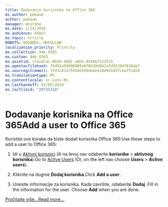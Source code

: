 ```yaml
---
title: Dodavanje korisnika na Office 365
ms.author: pebaum
author: pebaum
manager: mnirkhe
ms.date: 2/24/2018
ms.audience: Admin
ms.topic: article
ROBOTS: NOINDEX, NOFOLLOW
localization_priority: Priority
ms.collection: Adm_O365
ms.custom: Adm_O365
ms.assetid: cfacdcac-8b59-4d81-a8b1-0d16b712df25
ms.openlocfilehash: f6d93a59996009e070438d942afd92204f636abf
ms.sourcegitcommit: 3fd1c87a75450e598de6ea10d9a5937ceaf51d20
ms.translationtype: MT
ms.contentlocale: sr-Latn-RS
ms.lasthandoff: 02/05/2019
ms.locfileid: "29735310"
---
```

# <a name="add-a-user-to-office-365"></a><span data-ttu-id="7811e-102">Dodavanje korisnika na Office 365</span><span class="sxs-lookup"><span data-stu-id="7811e-102">Add a user to Office 365</span></span>

<span data-ttu-id="7811e-103">Koristite ove korake da biste dodali korisnika Office 365:</span><span class="sxs-lookup"><span data-stu-id="7811e-103">Use these steps to add a user to Office 365:</span></span>
  
1. <span data-ttu-id="7811e-104">Idi u [Aktivni korisnici](https://portal.office.com/adminportal/home.aspx#/users) (ili na levoj nav odaberite **korisnike** \> **aktivnog korisnika**).</span><span class="sxs-lookup"><span data-stu-id="7811e-104">Go to [Active Users](https://portal.office.com/adminportal/home.aspx#/users) (Or, on the left nav choose **Users** \> **Active users**).</span></span>
    
2. <span data-ttu-id="7811e-105">Kliknite na dugme **Dodaj korisnika**.</span><span class="sxs-lookup"><span data-stu-id="7811e-105">Click **Add a user**.</span></span>
    
3. <span data-ttu-id="7811e-p101">Unesite informacije za korisnika. Kada završite, odaberite **Dodaj** .</span><span class="sxs-lookup"><span data-stu-id="7811e-p101">Fill in the information for the user. Choose **Add** when you are done.</span></span> 
    
[<span data-ttu-id="7811e-108">Pročitajte više...</span><span class="sxs-lookup"><span data-stu-id="7811e-108">Read more...</span></span>](https://support.office.com/article/1970f7d6-03b5-442f-b385-5880b9c256ec)
  

